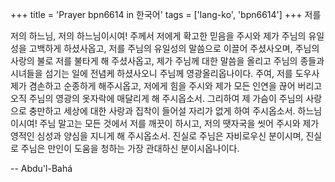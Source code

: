 +++
title = 'Prayer bpn6614 in 한국어'
tags = ['lang-ko', 'bpn6614']
+++
저를

저의 하느님, 저의 하느님이시여! 주께서 저에게 확고한 믿음을 주시와 제가 주님의 유일성을 고백하게 하셨사옵고, 저를 주님의 유일성의 말씀으로 이끌어 주셨사오며, 주님의 사랑의 불로 저를 불타게 해 주셨사옵고, 제가 주님께 대한 말씀을 올리고 주님의 종들과 시녀들을 섬기는 일에 전념케 하셨사오니 주님께 영광올리옵나이다.
주여, 저를 도우사 제가 겸손하고 순종하게 해주시옵고, 저에게 힘을 주시와 제가 모든 인연을 끊어 버리고 오직 주님의 영광의 옷자락에 매달리게 해 주시옵소서. 그리하여 제 가슴이 주님의 사랑으로 충만하고 세상에 대한 사랑과 집착이 들어설 자리가 없게 하여 주시옵소서.
하느님이시여! 주님 말고는 모든 것에서 저를 깨끗이 하시고, 저의 땟자국을 씻어 주시와 제가 영적인 심성과 양심을 지니게 해 주시옵소서.
진실로 주님은 자비로우신 분이시며, 진실로 주님은 만인이 도움을 청하는 가장 관대하신 분이시옵나이다.

-- Abdu'l-Bahá
